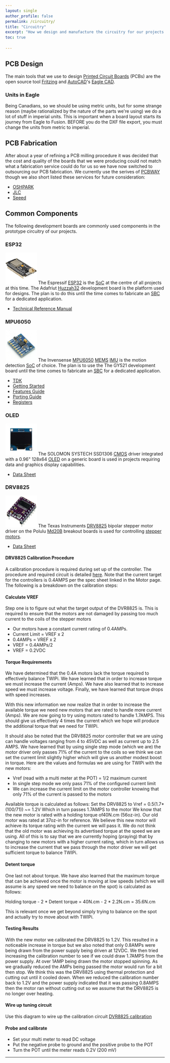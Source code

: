 ```yaml
---
layout: single
author_profile: false
permalink: /circuitry/
title: "Circuitry"
excerpt: "How we design and manufacture the circuitry for our projects."
toc: true

---
```


## PCB Design
The main tools that we use to design <a href="https://en.wikipedia.org/wiki/Printed_circuit_board">Printed Circuit Boards</a> (PCBs) are the open source tool <a href="https://fritzing.org/home/">Fritzing</a> and <a href="https://en.wikipedia.org/wiki/AutoCAD">AutoCAD</a>'s <a href="https://www.autodesk.ca/en/products/eagle/overview?referrer=%2Fproducts%2Feagle%2Foverview">Eagle CAD</a>.

### Units in Eagle
Being Canadians, so we should be using metric units, but for some strange reason (maybe rationalized by the nature of the parts we're using) we do a lot of stuff in imperial units. This is important when a board layout starts its journey from Eagle to Fusion. BEFORE you do the DXF file export, you must change the units from metric to imperial.

## PCB Fabrication
After about a year of refining a PCB milling procedure it was decided that the cost and quality of the boards that we were producing could not match what a fabrication service could do for us so we have now switched to outsourcing our PCB fabrication. We currently use the serives of <a href="https://www.pcbway.com/">PCBWAY</a> though we also short listed these services for future consideration:
<ul>
<li><a href="https://oshpark.com/">OSHPARK</a></li>
<li><a href="https://jlcpcb.com/">JLC</a></li>
<li><a href="https://www.seeedstudio.com/">Seeed</a></li>
</ul>

## Common Components
The following development boards are commonly used components in the prototype circuitry of our projects.
  
### ESP32
<img src="/assets/images/huzzah32.jpg" alt="ESP32" height="100" width="100"> 
The Espressif <a href="https://en.wikipedia.org/wiki/ESP32">ESP32</a> is the <a href="https://en.wikipedia.org/wiki/System_on_a_chip">SoC</a> at the centre of all projects at this time. The Adafriut <a href="https://learn.adafruit.com/adafruit-huzzah32-esp32-feather/downloads">Huzzah32</a> development board is the platform used for designs. The plan is to do this until the time comes to fabricate an <a href="https://en.wikipedia.org/wiki/Single-board_computer">SBC</a> for a dedicated application.
<ul>
<li><a href="https://github.com/va3wam/va3wam.github.io/blob/master/doc/esp32_technical_reference_manual_en.pdf">Technical Reference Manual</a></li>
</ul>

### MPU6050
<img src="/assets/images/gy521.jpg" alt="MPU6050" height="100" width="100"> 
The Invensense <a href="https://en.wikipedia.org/wiki/InvenSense">MPU6050</a>
<a href="https://en.wikipedia.org/wiki/Microelectromechanical_systems">MEMS</a>
<a href="https://en.wikipedia.org/wiki/Inertial_measurement_unit">IMU</a> 
is the motion detection 
<a href="https://en.wikipedia.org/wiki/System_on_a_chip">SoC</a> 
of choice. The plan is to use the The GY521 development board until the time comes to fabricate an 
<a href="https://en.wikipedia.org/wiki/Single-board_computer">SBC</a> 
for a dedicated application.
<ul>
<li><a href="https://invensense.tdk.com/products/motion-tracking/6-axis/mpu-6050/">TDK</a></li>
<li><a href="https://github.com/va3wam/va3wam.github.io/blob/master/doc/MPU6050/App%20Note%201%20-%20Motion%20Driver%206.12%20Getting%20Started.pdf">Getting Started</a></li>
<li><a href="https://github.com/va3wam/va3wam.github.io/blob/master/doc/MPU6050/App%20Note%202-%20Motion%20Driver%206.12%20Features%20Guide.pdf">Features Guide</a></li>
<li><a href="https://github.com/va3wam/va3wam.github.io/blob/master/doc/MPU6050/App%20Note%203-%20Motion%20Driver%206.12%20Porting%20Guide.pdf">Porting Guide</a></li>
<li><a href="https://github.com/va3wam/va3wam.github.io/blob/master/doc/MPU6050/MPU%20HW%20Offset%20Registers%201.2.pdf">Registers</a></li>
</ul>

### OLED
<img src="/assets/images/I2C-OLED.jpg" alt="OLED" height="100" width="100"> 
The SOLOMON SYSTECH <bold>SSD1306</bold> <a href="https://en.wikipedia.org/wiki/CMOS">CMOS</a> driver integrated with a 0.96" 128x64 <a href="https://en.wikipedia.org/wiki/OLED">OLED</a> on a generic board is used in projects requiring data and graphics display capabilities.
<ul>
<li><a href="https://github.com/va3wam/va3wam.github.io/blob/master/doc/OLED/SSD1306.pdf">Data Sheet</a></li>
</ul>

### DRV8825
<img src="/assets/images/DVR8825.jpg" alt="DRV8825" height="100" width="100"> 
The Texas Instruments <a href="http://www.ti.com/product/DRV8825">DRV8825</a> bipolar stepper motor driver on the Polulu <a href="https://www.pololu.com/product/2133">Md20B</a> breakout boards is used for controlling <a href="https://en.wikipedia.org/wiki/Stepper_motor">stepper motors</a>.
<ul>
<li><a href="https://github.com/va3wam/va3wam.github.io/blob/master/doc/DVR8825/drv8825.pdf">Data Sheet</a></li>
</ul>

#### DRV8825 Calibration Procedure
A calibration procedure is required during set up of the controller. The procedure and required circuit is detailed <a  href="https://forum.arduino.cc/index.php?topic=415724.0">here</a>. Note that the current target for the controllers is 0.4AMPS per the spec sheet linked in the Motor page. The following is a breakdown on the calibration steps:

#### Calculate VREF
Step one is to figure out what the target output of the DVR8825 is. This is required to ensure that the motors are not damaged by passing too much current to the coils of the stepper motors

<ul>
<li>Our motors have a constant current rating of 0.4AMPs.</li>
<li>Current Limit = VREF x 2</li>
<li>0.4AMPs = VREF x 2</li>
<li>VREF = 0.4AMPs/2</li>
<li>VREF = 0.2VDC</li>
</ul>

#### Torque Requirements
We have determined that the 0.4A motors lack the torque required to effectively balance TWIPi. We have learned that in order to increase torque we must increase the current (Amps). We have also learned that to increase speed we must increase voltage. Finally, we have learned that torque drops with speed increases. 

With this new information we now realize that in order to increase the available torque we need new motors that are rated to handle more current (Amps). We are now going to try using motors rated to handle 1.7AMPS. This should give us effectively 4 times the current which we hope will produce the additional torque that we need for TWIPi. 

It should also be noted that the DRV8825 motor controller that we are using can handle voltages ranging from 4 to 45VDC as well as current up to 2.5 AMPS. We have learned that by using single step mode (which we are) the motor driver only passes 71% of the current to the coils so we think we can set the current limit slightly higher which will give us another modest boost in torque. Here are the values and formulas we are using for TWIPi with the new motors:

<ul>
<li>Vref (read with a multi meter at the POT) = 1/2 maximum current</li> 
<li>In single step mode we only pass 71% of the configured current limit</li>
<li>We can increase the current limit on the motor controller knowing that only 71% of the current is passed to the motors</li>
</ul>

Available torque is calculated as follows:
Set the DRV8825 to Vref = 0.5(1.7*(100/71)) ~= 1.2V
Which in turn passes 1.7AMPS to the motor
We know that the new motor is rated with a holding torque of40N.cm (56oz-in). Our old motor was rated at 37oz-in for reference. We believe this new motor will achieve its torque rating with the current we will pass it. We do not think that the old motor was achieving its advertised torque at the speed we are using. All of this is to say that we are currently hoping (praying) that by changing to new motors with a higher current rating, which in turn allows us to increase the current that we pass through the motor driver we will get sufficient torque to balance TWIPi. 

#### Detent torque
One last not about torque. We have also learned that the maximum torque that can be achieved once the motor is moving at low speeds (which we will assume is any speed we need to balance on the spot) is calculated as follows:

Holding torque - 2 * Detent torque = 40N.cm - 2 * 2.2N.cm = 35.6N.cm

This is relevant once we get beyond simply trying to balance on the spot and actually try to move about with TWIPi. 

#### Testing Results
With the new motor we calibrated the DRV8825 to  1.2V. This resulted in a noticeable increase in torque but we also noted that only 0.8AMPs were being drawn from the power supply being driven at 12VDC. We then tried increasing the calibration number to see if we could draw 1.7AMPS from the power supply. At over 1AMP being drawn the motor stopped spinning. As we gradually reduced the AMPs being passed the motor would run for a bit then stop. We think this was the DRV8825 using thermal protection and cutting out until it cooled down. When we reduced the calibration number back to 1.2V and the power supply indicated that it was passing 0.8AMPS then the motor ran without cutting out so we assume that the DRV8825 is no longer over heating.

#### Wire up tuning circuit
Use this diagram to wire up the calibration circuit
<a href="https://github.com/va3wam/TWIPi/blob/master/img/DVR8825-calibrate.png">DVR8825 calibration</a>

#### Probe and calibrate
- Set your multi meter to read DC voltage
- Put the negative probe to ground and the positive probe to the POT
- Turn the POT until the meter reads 0.2V (200 mV)

---
